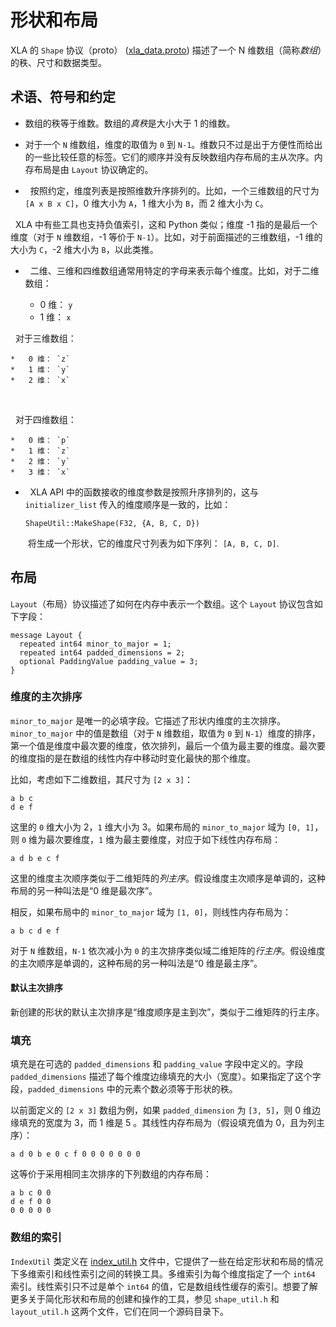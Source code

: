 # 形状和布局

XLA 的 `Shape` 协议（proto）
([xla_data.proto](https://www.tensorflow.org/code/tensorflow/compiler/xla/xla_data.proto))
描述了一个 N 维数组（简称*数组*）的秩、尺寸和数据类型。

## 术语、符号和约定

*   数组的秩等于维数。数组的*真秩*是大小大于 1 的维数。

*   对于一个 `N` 维数组，维度的取值为 `0` 到 `N-1`。维数只不过是出于方便性而给出的一些比较任意的标签。它们的顺序并没有反映数组内存布局的主从次序。内存布局是由 `Layout` 协议确定的。

*   按照约定，维度列表是按照维数升序排列的。比如，一个三维数组的尺寸为 `[A x B x C]`，0 维大小为 `A`，1 维大小为 `B`，而 2 维大小为 `C`。

    XLA 中有些工具也支持负值索引，这和 Python 类似；维度 -1 指的是最后一个维度（对于 `N` 维数组，-1 等价于 `N-1`）。比如，对于前面描述的三维数组，-1 维的大小为 `C`，-2 维大小为 `B`，以此类推。

*   二维、三维和四维数组通常用特定的字母来表示每个维度。比如，对于二维数组：
    
    *   0 维： `y`
    *   1 维： `x`
    
    对于三维数组：
    
    *   0 维： `z`
    *   1 维： `y`
    *   2 维： `x`
    
   	 
    对于四维数组：
    
    *   0 维： `p`
    *   1 维： `z`
    *   2 维： `y`
    *   3 维： `x`

*   XLA API 中的函数接收的维度参数是按照升序排列的，这与 `initializer_list` 传入的维度顺序是一致的，比如：
  
    `ShapeUtil::MakeShape(F32, {A, B, C, D})`
  
    将生成一个形状，它的维度尺寸列表为如下序列：
    `[A, B, C, D]`.

## 布局

`Layout`（布局）协议描述了如何在内存中表示一个数组。这个 `Layout` 协议包含如下字段：

```
message Layout {
  repeated int64 minor_to_major = 1;
  repeated int64 padded_dimensions = 2;
  optional PaddingValue padding_value = 3;
}
```

### 维度的主次排序

`minor_to_major` 是唯一的必填字段。它描述了形状内维度的主次排序。`minor_to_major` 中的值是数组（对于 `N` 维数组，取值为 `0` 到 `N-1`）维度的排序，第一个值是维度中最次要的维度，依次排列，最后一个值为最主要的维度。最次要的维度指的是在数组的线性内存中移动时变化最快的那个维度。

比如，考虑如下二维数组，其尺寸为 `[2 x 3]`：

```
a b c
d e f
```

这里的 `0` 维大小为 2，`1` 维大小为 3。如果布局的 `minor_to_major` 域为 `[0, 1]`，
则 `0` 维为最次要维度，`1` 维为最主要维度，对应于如下线性内存布局：

```
a d b e c f
```


这里的维度主次顺序类似于二维矩阵的*列主序*。假设维度主次顺序是单调的，这种布局的另一种叫法是“0 维是最次序”。

相反，如果布局中的 `minor_to_major` 域为 `[1, 0]`，则线性内存布局为：

```
a b c d e f
```

对于 `N` 维数组，`N-1` 依次减小为 `0` 的主次排序类似域二维矩阵的*行主序*。假设维度的主次顺序是单调的，这种布局的另一种叫法是“0 维是最主序”。

#### 默认主次排序

新创建的形状的默认主次排序是“维度顺序是主到次”，类似于二维矩阵的行主序。

### 填充

填充是在可选的 `padded_dimensions` 和 `padding_value` 字段中定义的。字段 `padded_dimensions` 描述了每个维度边缘填充的大小（宽度）。如果指定了这个字段，`padded_dimensions` 中的元素个数必须等于形状的秩。

以前面定义的 `[2 x 3]` 数组为例，如果 `padded_dimension` 为 `[3, 5]`，则 0 维边缘填充的宽度为 3，而 1 维是 5 。其线性内存布局为（假设填充值为 0，且为列主序）：

```
a d 0 b e 0 c f 0 0 0 0 0 0 0
```

这等价于采用相同主次排序的下列数组的内存布局：

```
a b c 0 0
d e f 0 0
0 0 0 0 0
```

### 数组的索引

`IndexUtil` 类定义在 [index_util.h](https://www.tensorflow.org/code/tensorflow/compiler/xla/index_util.h) 文件中，它提供了一些在给定形状和布局的情况下多维索引和线性索引之间的转换工具。多维索引为每个维度指定了一个 `int64` 索引。线性索引只不过是单个 `int64` 的值，它是数组线性缓存的索引。想要了解更多关于简化形状和布局的创建和操作的工具，参见 `shape_util.h` 和 `layout_util.h` 这两个文件，它们在同一个源码目录下。
